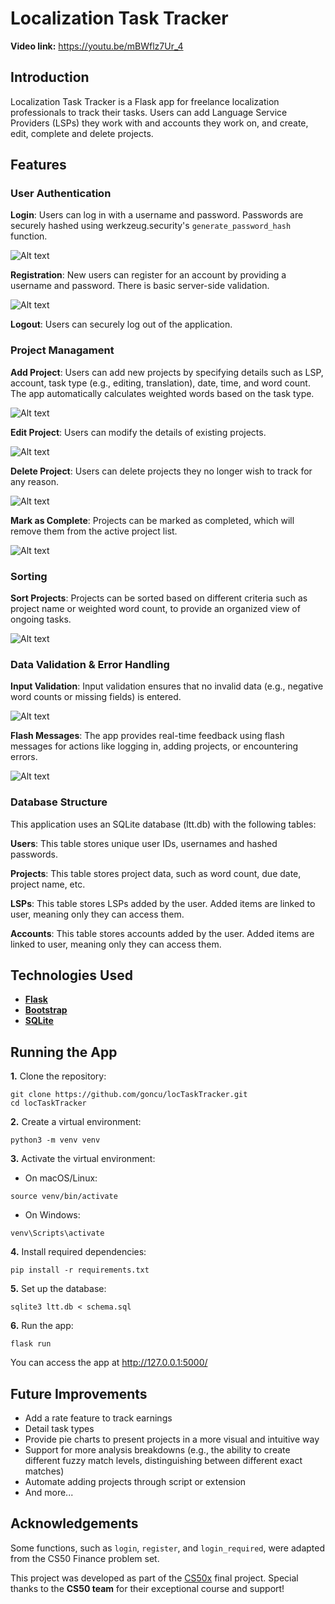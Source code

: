 # Localization Task Tracker

**Video link:** https://youtu.be/mBWflz7Ur_4

## Introduction

Localization Task Tracker is a Flask app for freelance localization professionals to track their tasks. Users can add Language Service Providers (LSPs) they work with and accounts they work on, and create, edit, complete and delete projects.

## Features

### User Authentication

**Login**: Users can log in with a username and password. Passwords are securely hashed using werkzeug.security's `generate_password_hash` function.

![Alt text](assets/login.png)

**Registration**: New users can register for an account by providing a username and password. There is basic server-side validation.

![Alt text](assets/register.png)

**Logout**: Users can securely log out of the application.

### Project Managament

**Add Project**: Users can add new projects by specifying details such as LSP, account, task type (e.g., editing, translation), date, time, and word count. The app automatically calculates weighted words based on the task type.

![Alt text](assets/add_project.png)

**Edit Project**: Users can modify the details of existing projects.

![Alt text](assets/edit_project.png)

**Delete Project**: Users can delete projects they no longer wish to track for any reason.

![Alt text](assets/delete_project.png)

**Mark as Complete**: Projects can be marked as completed, which will remove them from the active project list.

![Alt text](assets/complete_project.png)

### Sorting

**Sort Projects**: Projects can be sorted based on different criteria such as project name or weighted word count, to provide an organized view of ongoing tasks.

![Alt text](assets/index.png)

### Data Validation & Error Handling

**Input Validation**: Input validation ensures that no invalid data (e.g., negative word counts or missing fields) is entered.

![Alt text](assets/validation.png)

**Flash Messages**: The app provides real-time feedback using flash messages for actions like logging in, adding projects, or encountering errors.

![Alt text](assets/flash.png)

### Database Structure

This application uses an SQLite database (ltt.db) with the following tables:

**Users**: This table stores unique user IDs, usernames and hashed passwords.

**Projects**: This table stores project data, such as word count, due date, project name, etc.

**LSPs**: This table stores LSPs added by the user. Added items are linked to user, meaning only they can access them.

**Accounts**: This table stores accounts added by the user. Added items are linked to user, meaning only they can access them.

## Technologies Used

- [**Flask**](https://flask.palletsprojects.com/en/stable/)
- [**Bootstrap**](https://getbootstrap.com/)
- [**SQLite**](https://www.sqlite.org/index.html)

## Running the App

**1.** Clone the repository:

```
git clone https://github.com/goncu/locTaskTracker.git
cd locTaskTracker
```

**2.** Create a virtual environment:

```
python3 -m venv venv
```

**3.** Activate the virtual environment:

- On macOS/Linux:

```
source venv/bin/activate
```

- On Windows:

```
venv\Scripts\activate
```

**4.** Install required dependencies:

```
pip install -r requirements.txt
```

**5.** Set up the database:

```
sqlite3 ltt.db < schema.sql
```

**6.** Run the app:

```
flask run
```

You can access the app at http://127.0.0.1:5000/

## Future Improvements

- Add a rate feature to track earnings
- Detail task types
- Provide pie charts to present projects in a more visual and intuitive way
- Support for more analysis breakdowns (e.g., the ability to create different fuzzy match levels, distinguishing between different exact matches)
- Automate adding projects through script or extension
- And more...

## Acknowledgements

Some functions, such as `login`, `register`, and `login_required`, were adapted from the CS50 Finance problem set.

This project was developed as part of the [CS50x](https://cs50.harvard.edu/x/2024/) final project. Special thanks to the **CS50 team** for their exceptional course and support!
